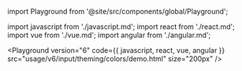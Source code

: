 import Playground from '@site/src/components/global/Playground';

import javascript from './javascript.md';
import react from './react.md';
import vue from './vue.md';
import angular from './angular.md';

<Playground
version="6"
code={{ javascript, react, vue, angular }}
src="usage/v6/input/theming/colors/demo.html"
size="200px"
/>
